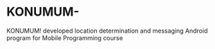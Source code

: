# KONUMUM-
KONUMUM! developed location determination and messaging Android program for Mobile Programming course
